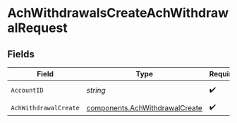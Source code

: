 # AchWithdrawalsCreateAchWithdrawalRequest


## Fields

| Field                                                                            | Type                                                                             | Required                                                                         | Description                                                                      | Example                                                                          |
| -------------------------------------------------------------------------------- | -------------------------------------------------------------------------------- | -------------------------------------------------------------------------------- | -------------------------------------------------------------------------------- | -------------------------------------------------------------------------------- |
| `AccountID`                                                                      | *string*                                                                         | :heavy_check_mark:                                                               | The account id.                                                                  | 01H8FB90ZRRFWXB4XC2JPJ1D4Y                                                       |
| `AchWithdrawalCreate`                                                            | [components.AchWithdrawalCreate](../../models/components/achwithdrawalcreate.md) | :heavy_check_mark:                                                               | N/A                                                                              |                                                                                  |